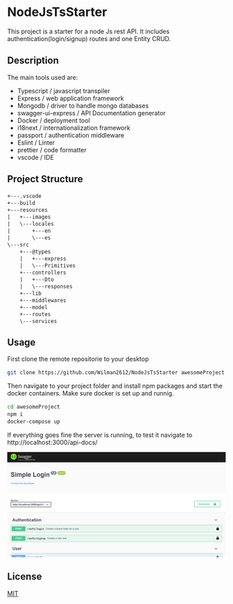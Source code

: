 # NodeJsTsStarter

This project is a starter for a node Js rest API. It includes authentication(login/signup) routes and one Entity CRUD. 

## Description
The main tools used are:
- Typescript / javascript transpiler
- Express / web application framework
- Mongodb / driver to handle mongo databases
- swagger-ui-express / API Documentation generator
- Docker / deployment tool
- i18next / internationalization framework
- passport / authentication middleware
- Eslint / Linter 
- prettier / code formatter
- vscode / IDE

## Project Structure

```
+---.vscode
+---build
+---resources
|   +---images
|   \---locales
|       +---en
|       \---es
\---src
    +---@types
    |   +---express
    |   \---Primitives
    +---controllers
    |   +---Dto
    |   \---responses
    +---lib
    +---middlewares
    +---model
    +---routes
    \---services
```

## Usage

First clone the remote repositorie to your desktop

```bash
git clone https://github.com/Wilman2612/NodeJsTsStarter awesomeProject
```
Then navigate to your project folder and install npm packages and start the docker containers. Make sure docker is set up and runnig.

```bash
cd awesomeProject
npm i
docker-compose up
```
If everything goes fine the server is running, to test it navigate to http://localhost:3000/api-docs/

![Screenshot](resources/images/screenshot.png)

## License

[MIT](https://choosealicense.com/licenses/mit/)
